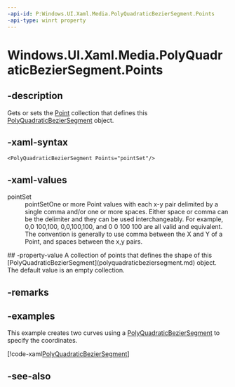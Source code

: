 ```yaml
---
-api-id: P:Windows.UI.Xaml.Media.PolyQuadraticBezierSegment.Points
-api-type: winrt property
---
```


<!-- Property syntax
public Windows.UI.Xaml.Media.PointCollection Points { get;  set; }
-->

# Windows.UI.Xaml.Media.PolyQuadraticBezierSegment.Points

## -description
Gets or sets the [Point](../windows.foundation/point.md) collection that defines this [PolyQuadraticBezierSegment](polyquadraticbeziersegment.md) object.



## -xaml-syntax
```xaml
<PolyQuadraticBezierSegment Points="pointSet"/>
```


## -xaml-values
<dl><dt>pointSet</dt><dd>pointSetOne or more Point values with each x-y pair delimited by a single comma and/or one or more spaces. Either space or comma can be the delimiter and they can be used interchangeably. For example, 0,0 100,100, 0,0,100,100, and 0 0 100 100 are all valid and equivalent. The convention is generally to use comma between the X and Y of a Point, and spaces between the x,y pairs.</dd>
</dl>
## -property-value
A collection of points that defines the shape of this [PolyQuadraticBezierSegment](polyquadraticbeziersegment.md) object. The default value is an empty collection.

## -remarks

## -examples
This example creates two curves using a [PolyQuadraticBezierSegment](polyquadraticbeziersegment.md) to specify the coordinates.



[!code-xaml[PolyQuadraticBezierSegment](../windows.ui.xaml/code/geometries_snip/csharp/PolyQuadraticBezierSegment.xaml#SnippetPolyQuadraticBezierSegment)]

## -see-also
